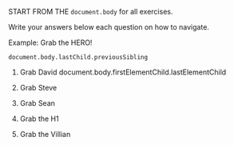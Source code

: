 START FROM THE `document.body` for all exercises.

Write your answers below each question on how to navigate.

Example: Grab the HERO!

`document.body.lastChild.previousSibling`

1. Grab David
document.body.firstElementChild.lastElementChild
2. Grab Steve

3. Grab Sean

4. Grab the H1

5. Grab the Villian